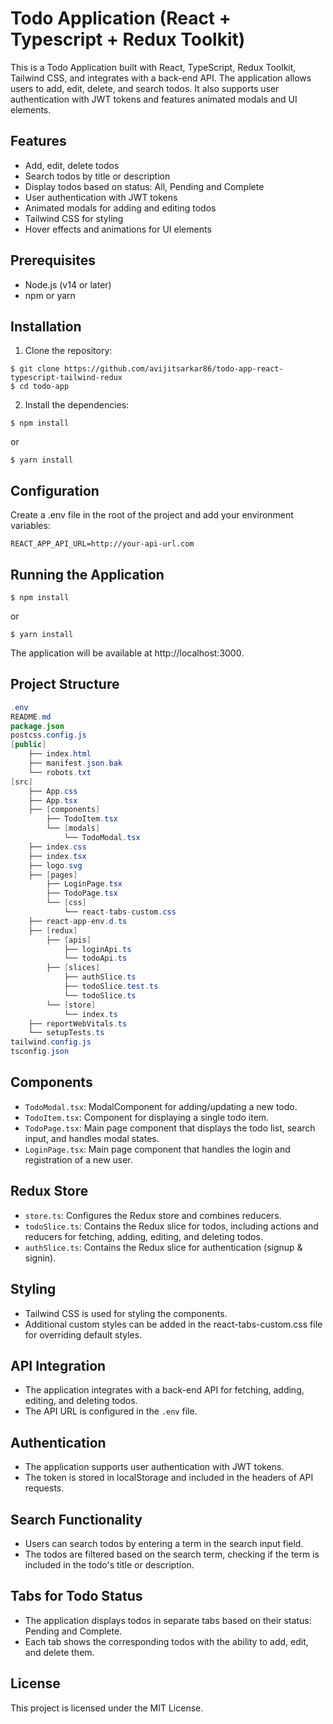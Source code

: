 # Todo Application (React + Typescript + Redux Toolkit)

This is a Todo Application built with React, TypeScript, Redux Toolkit, Tailwind CSS, and integrates with a back-end API. The application allows users to add, edit, delete, and search todos. It also supports user authentication with JWT tokens and features animated modals and UI elements.

## Features

- Add, edit, delete todos
- Search todos by title or description
- Display todos based on status: All, Pending and Complete
- User authentication with JWT tokens
- Animated modals for adding and editing todos
- Tailwind CSS for styling
- Hover effects and animations for UI elements

## Prerequisites

- Node.js (v14 or later)
- npm or yarn

## Installation

1. Clone the repository:

```console
$ git clone https://github.com/avijitsarkar86/todo-app-react-typescript-tailwind-redux
$ cd todo-app
```

2. Install the dependencies:

```console
$ npm install
```

or

```console
$ yarn install
```

## Configuration

Create a .env file in the root of the project and add your environment variables:

```console
REACT_APP_API_URL=http://your-api-url.com
```

## Running the Application

```console
$ npm install
```

or

```console
$ yarn install
```

The application will be available at http://localhost:3000.

## Project Structure

```java
.env
README.md
package.json
postcss.config.js
[public]
    ├── index.html
    ├── manifest.json.bak
    └── robots.txt
[src]
    ├── App.css
    ├── App.tsx
    ├── [components]
        ├── TodoItem.tsx
        └── [modals]
            └── TodoModal.tsx
    ├── index.css
    ├── index.tsx
    ├── logo.svg
    ├── [pages]
        ├── LoginPage.tsx
        ├── TodoPage.tsx
        └── [css]
            └── react-tabs-custom.css
    ├── react-app-env.d.ts
    ├── [redux]
        ├── [apis]
            ├── loginApi.ts
            └── todoApi.ts
        ├── [slices]
            ├── authSlice.ts
            ├── todoSlice.test.ts
            └── todoSlice.ts
        └── [store]
            └── index.ts
    ├── reportWebVitals.ts
    └── setupTests.ts
tailwind.config.js
tsconfig.json

```

## Components

- `TodoModal.tsx`: ModalComponent for adding/updating a new todo.
- `TodoItem.tsx`: Component for displaying a single todo item.
- `TodoPage.tsx`: Main page component that displays the todo list, search input, and handles modal states.
- `LoginPage.tsx`: Main page component that handles the login and registration of a new user.

## Redux Store

- `store.ts`: Configures the Redux store and combines reducers.
- `todoSlice.ts`: Contains the Redux slice for todos, including actions and reducers for fetching, adding, editing, and deleting todos.
- `authSlice.ts`: Contains the Redux slice for authentication (signup & signin).

## Styling

- Tailwind CSS is used for styling the components.
- Additional custom styles can be added in the react-tabs-custom.css file for overriding default styles.

## API Integration

- The application integrates with a back-end API for fetching, adding, editing, and deleting todos.
- The API URL is configured in the `.env` file.

## Authentication

- The application supports user authentication with JWT tokens.
- The token is stored in localStorage and included in the headers of API requests.

## Search Functionality

- Users can search todos by entering a term in the search input field.
- The todos are filtered based on the search term, checking if the term is included in the todo's title or description.

## Tabs for Todo Status

- The application displays todos in separate tabs based on their status: Pending and Complete.
- Each tab shows the corresponding todos with the ability to add, edit, and delete them.

## License

This project is licensed under the MIT License.
